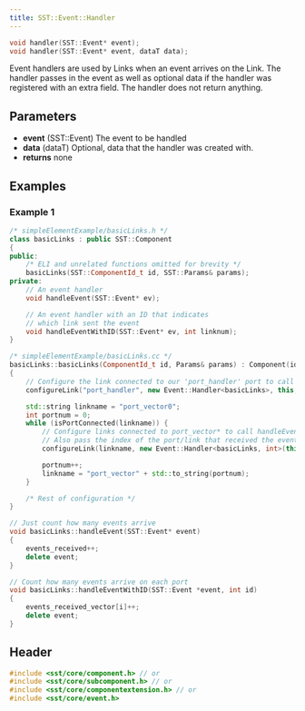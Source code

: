 ```yaml
---
title: SST::Event::Handler
---
```


```cpp
void handler(SST::Event* event);
void handler(SST::Event* event, dataT data);
```

Event handlers are used by Links when an event arrives on the Link. The handler passes in the event as well as optional data if the handler was registered with an extra field. The handler does not return anything.

## Parameters
* **event** (SST::Event) The event to be handled
* **data** (dataT) Optional, data that the handler was created with.
* **returns** none


## Examples

<!--- SOURCE_CODE: sst-elements/src/sst/elements/simpleElementExample/basicLinks.h --->
<!--- SOURCE_CODE: sst-elements/src/sst/elements/simpleElementExample/basicLinks.cc --->
### Example 1
```cpp
/* simpleElementExample/basicLinks.h */
class basicLinks : public SST::Component
{
public:
    /* ELI and unrelated functions omitted for brevity */
    basicLinks(SST::ComponentId_t id, SST::Params& params);
private:
    // An event handler
    void handleEvent(SST::Event* ev);

    // An event handler with an ID that indicates
    // which link sent the event
    void handleEventWithID(SST::Event* ev, int linknum);
} 

/* simpleElementExample/basicLinks.cc */
basicLinks::basicLinks(ComponentId_t id, Params& params) : Component(id)
{
    // Configure the link connected to our 'port_handler' port to call handleEvent when an event arrives
    configureLink("port_handler", new Event::Handler<basicLinks>, this, &basicLinks::handleEvent));

    std::string linkname = "port_vector0";
    int portnum = 0;
    while (isPortConnected(linkname)) {
        // Configure links connected to port_vector* to call handleEventWithID when an event arrives
        // Also pass the index of the port/link that received the event
        configureLink(linkname, new Event::Handler<basicLinks, int>(this, &basicLinks::handleEventWithID, portnum));

        portnum++;
        linkname = "port_vector" + std::to_string(portnum);
    }

    /* Rest of configuration */
}

// Just count how many events arrive
void basicLinks::handleEvent(SST::Event* event)
{
    events_received++;
    delete event;
}

// Count how many events arrive on each port
void basicLinks::handleEventWithID(SST::Event *event, int id)
{
    events_received_vector[i]++;
    delete event;
}
```

## Header
```cpp
#include <sst/core/component.h> // or
#include <sst/core/subcomponent.h> // or
#include <sst/core/componentextension.h> // or
#include <sst/core/event.h>
```
